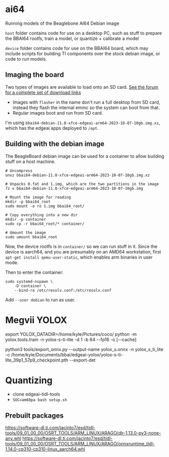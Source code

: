 # ai64
Running models of the Beaglebone AI64 Debian image

`host` folder contains code for use on a desktop PC, such as stuff
to prepare the BBAI64 rootfs, train a model, or quantize + calibrate a model

`device` folder contains code for use on the BBAI64 board, which may include
scripts for building TI components over the stock debian image, or code
to run models.

## Imaging the board
Two types of images are available to load onto an SD card.
[See the forum for a complete set of download links](https://forum.beagleboard.org/t/arm64-debian-11-x-bullseye-monthly-snapshots-2023-10-07/32318)
* Images with `flasher` in the name don't run a full desktop from SD card, instead they flash
  the internal emmc so the system can boot from that.
* Regular images boot and run from SD card.

I'm using `bbai64-debian-11.8-xfce-edgeai-arm64-2023-10-07-10gb.img.xz`, which has the edgeai
apps deployed to `/opt`.

## Building with the debian image
The BeagleBoard debian image can be used for a container to allow building stuff on a host
machine.
```
# Uncompress
unxz bbai64-debian-11.8-xfce-edgeai-arm64-2023-10-07-10gb.img.xz

# Unpacks 0.fat and 1.img, which are the two partitions in the image
7z x bbai64-debian-11.8-xfce-edgeai-arm64-2023-10-07-10gb.img

# Mount the image for reading
mkdir -p bbai64_root
sudo mount -o ro 1.img bbai64_root/

# Copy everything into a new dir
mkdir -p container
sudo cp -r bbai64_root/* container/

# Umount the image
sudo umount bbai64_root
```

Now, the device rootfs is in `container/` so we can run stuff in it. Since the device
is aarch64, and you are presumably on an AMD64 workstation, first `apt-get install qemu-user-static`,
which enables arm binaries in user mode.

Then to enter the container:
```
sudo systemd-nspawn \
    -D container \
    --bind-ro /etc/resolv.conf:/etc/resolv.conf
```
Add `--user debian` to run as user.

# Megvii YOLOX
export YOLOX_DATADIR=/home/kyle/Pictures/coco/
python -m yolox.tools.train -n yolox-s-ti-lite -d 1 -b 64 --fp16 -o [--cache]

python3 tools/export_onnx.py --output-name yolox_s.onnx -n yolox_s_ti_lite -c /home/kyle/Documents/bbai/edgeai-yolox/yolox-s-ti-lite_39p1_57p9_checkpoint.pth --export-det

# Quantizing
* clone edgeai-tidl-tools
* `SOC=am68pa bash setup.sh`


## Prebuilt packages
https://software-dl.ti.com/jacinto7/esd/tidl-tools/09_01_00_00/OSRT_TOOLS/ARM_LINUX/ARAGO/dlr-1.13.0-py3-none-any.whl
https://software-dl.ti.com/jacinto7/esd/tidl-tools/09_01_00_00/OSRT_TOOLS/ARM_LINUX/ARAGO/onnxruntime_tidl-1.14.0-cp310-cp310-linux_aarch64.whl
